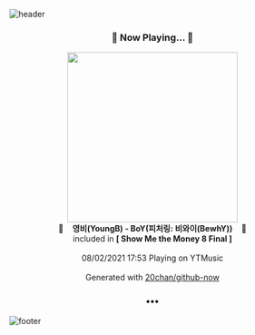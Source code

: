 ![header](https://capsule-render.vercel.app/api?type=wave&height=170&section=header&text=Hi.%20I'm%20SHIFT&fontColor=090707&fontAlignX=45&fontAlignY=65&fontSize=100)

<h3 align="center">🎵 Now Playing... 🎵</h3>
<p align="center">
  <a href="https://music.youtube.com/watch?v=IZpVHj49PGs">
    <img width="300" src="https://lh3.googleusercontent.com/qA6k8zy2bDJY7YRQNtoGL3-RP0xKNtKY0S-PF-utt4uNEPOIZHzKEQ925t-azabDdWhwRoCeRmXP-ZfZ">
  </a>
  <br>
  🎵&nbsp&nbsp&nbsp <b>영비(YoungB) - BoY(피처링: 비와이(BewhY))</b> &nbsp&nbsp&nbsp🎵
  <br>
  included in <b>[ Show Me the Money 8 Final ]</b>
  
  <br />
  <br />
  08/02/2021 17:53 Playing on YTMusic
  <br />
  <br />
  Generated with <a href="https://github.com/20chan/github-now">20chan/github-now</a>
</p>

<h3 align="center">•••</h3>

![footer](https://capsule-render.vercel.app/api?type=wave&height=150&section=footer)
